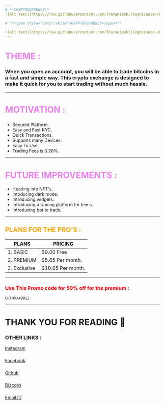 ```yaml
---
# **CRYPTOCURRENCY**
![alt text](https://raw.githubusercontent.com/Tharaniesh3/Cognizance-/master/Task3/Task%203-tharaniesh.png)

# **<span style="color:white">CRYPTOCURRENCY</span>**

![alt text](https://raw.githubusercontent.com/Tharaniesh3/Cognizance-/master/Task3/Task%203-tharaniesh.png)
---
```

# **<span style="color:violet">THEME :</span>**

###    When you open an account, you will be able to trade bitcoins in a fast and simple way. This crypto exchange is designed to make it quick for you to start trading without much hassle.
---
# **<span style="color:violet">MOTIVATION :</span>**
###
- Secured Platform.
- Easy and Fast KYC.
- Quick Transactions.
- Supports many Devices.
- Easy To Use.
- Trading Fees is 0.20%.
---
# **<span style="color:violet">FUTURE IMPROVEMENTS :</span>**
- Heading into NFT's.
- Intoducing dark mode.
- Introducing widgets.
- Introducing a trading platform for teens.
- Introducing bot to trade.
---
## **<span style="color:orange">PLANS FOR THE PRO'S :</span>**

| PLANS | PRICING  |
| ----------- | ----------- |
| 1. BASIC | $0.00 Free |
| 2. PREMIUM | $5.65 Per month. |
| 3. Exclusive | $10.65 Per month. |
--- 
### **<span style="color:red">Use This Promo code for 50% off for the premium :</span>**
```
CRTHXX#9911
```
---
# **THANK YOU FOR READING** 🙏
### **OTHER LINKS :**
[Instagram](https://www.instagram.com/_tharaniesh_/)
###
[Facebook](https://lipsum.com/)
###
[Github](https://github.com/Tharaniesh3/Cognizance-.git)
###
[Discord](https://lipsum.com/)
###
[Email ID](www.tharanieshmarvel@gmail.com)
